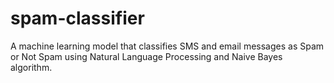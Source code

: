 # spam-classifier
A machine learning model that classifies SMS and email messages as Spam or Not Spam using Natural Language Processing and Naive Bayes algorithm.
